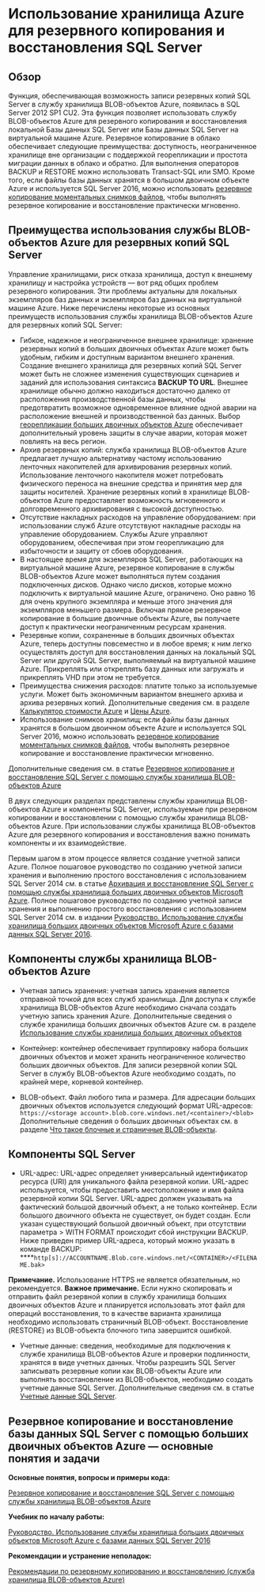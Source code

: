 <properties
	pageTitle="Использование службы хранилища Azure для резервного копирования и восстановления SQL Server | Microsoft Azure"
	description="Создайте резервную копию сервера SQL Server и базы данных SQL в хранилище Azure. В этой статье описаны преимущества резервного копирования баз данных SQL в хранилище Azure. В ней также рассказывается об обязательных компонентах сервера SQL Server и хранилища Azure."
	services="sql-database, virtual-machines"
	documentationCenter=""
	authors="carlrabeler"
	manager="jeffreyg"
	editor="tysonn"/>

<tags
	ms.service="sql-database"
	ms.workload="data-management"
	ms.tgt_pltfrm="na"
	ms.devlang="vm-windows-sql-server"
	ms.topic="article"
	ms.date="02/16/2016"
	ms.author="carlrab"/>



# Использование хранилища Azure для резервного копирования и восстановления SQL Server

## Обзор

Функция, обеспечивающая возможность записи резервных копий SQL Server в службу хранилища BLOB-объектов Azure, появилась в SQL Server 2012 SP1 CU2. Эта функция позволяет использовать службу BLOB-объектов Azure для резервного копирования и восстановления локальной Базы данных SQL Server или Базы данных SQL Server на виртуальной машине Azure. Резервное копирование в облако обеспечивает следующие преимущества: доступность, неограниченное хранилище вне организации с поддержкой георепликации и простота миграции данных в облако и обратно. Для выполнения операторов BACKUP и RESTORE можно использовать Transact-SQL или SMO. Кроме того, если файлы базы данных хранятся в большом двоичном объекте Azure и используется SQL Server 2016, можно использовать [резервное копирование моментальных снимков файлов](http://msdn.microsoft.com/library/mt169363.aspx), чтобы выполнять резервное копирование и восстановление практически мгновенно.

## Преимущества использования службы BLOB-объектов Azure для резервных копий SQL Server

Управление хранилищами, риск отказа хранилища, доступ к внешнему хранилищу и настройка устройств — вот ряд общих проблем резервного копирования. Эти проблемы актуальны для локальных экземпляров баз данных и экземпляров баз данных на виртуальной машине Azure. Ниже перечислены некоторые из основных преимуществ использования службы хранилища BLOB-объектов Azure для резервных копий SQL Server:

* Гибкое, надежное и неограниченное внешнее хранилище: хранение резервных копий в больших двоичных объектах Azure может быть удобным, гибким и доступным вариантом внешнего хранения. Создание внешнего хранилища для резервных копий SQL Server может быть не сложнее изменения существующих сценариев и заданий для использования синтаксиса **BACKUP TO URL**. Внешнее хранилище обычно должно находиться достаточно далеко от расположения производственной базы данных, чтобы предотвратить возможное одновременное влияние одной аварии на расположение внешней и производственной баз данных. Выбор [георепликации больших двоичных объектов Azure](../storage/storage-redundancy.md) обеспечивает дополнительный уровень защиты в случае аварии, которая может повлиять на весь регион. 
* Архив резервных копий: служба хранилища BLOB-объектов Azure предлагает лучшую альтернативу частому использованию ленточных накопителей для архивирования резервных копий. Использование ленточного накопителя может потребовать физического переноса на внешние средства и принятия мер для защиты носителей. Хранение резервных копий в хранилище BLOB-объектов Azure предоставляет возможность мгновенного и долговременного архивирования с высокой доступностью.
* Отсутствие накладных расходов на управление оборудованием: при использовании служб Azure отсутствуют накладные расходы на управление оборудованием. Службы Azure управляют оборудованием, обеспечивая при этом георепликацию для избыточности и защиту от сбоев оборудования.
* В настоящее время для экземпляров SQL Server, работающих на виртуальной машине Azure, резервное копирование в службы BLOB-объектов Azure может выполняться путем создания подключенных дисков. Однако число дисков, которые можно подключить к виртуальной машине Azure, ограничено. Оно равно 16 для очень крупного экземпляра и меньше этого значения для экземпляров меньшего размера. Включая прямое резервное копирование в большие двоичные объекты Azure, вы получаете доступ к практически неограниченным ресурсам хранения.
* Резервные копии, сохраненные в больших двоичных объектах Azure, теперь доступны повсеместно и в любое время; к ним легко осуществлять доступ для восстановления данных на локальный SQL Server или другой SQL Server, выполняемый на виртуальной машине Azure. Прикреплять или откреплять базу данных или загружать и прикреплять VHD при этом не требуется.
* Преимущества снижения расходов: платите только за используемые услуги. Может быть экономичным вариантом внешнего архива и архива резервных копий. Дополнительные сведения см. в разделе [Калькулятор стоимости Azure](http://go.microsoft.com/fwlink/?LinkId=277060 "Калькулятор стоимости") и [Цены Azure](http://go.microsoft.com/fwlink/?LinkId=277059 "Цены").
* Использование снимков хранилищ: если файлы базы данных хранятся в большом двоичном объекте Azure и используется SQL Server 2016, можно использовать [резервное копирование моментальных снимков файлов](http://msdn.microsoft.com/library/mt169363.aspx), чтобы выполнять резервное копирование и восстановление практически мгновенно.

Дополнительные сведения см. в статье [Резервное копирование и восстановление SQL Server с помощью службы хранилища BLOB-объектов Azure](http://go.microsoft.com/fwlink/?LinkId=271617)

В двух следующих разделах представлены службы хранилища BLOB-объектов Azure и компоненты SQL Server, используемые при резервном копировании и восстановлении с помощью службы хранилища BLOB-объектов Azure. При использовании службы хранилища BLOB-объектов Azure для резервного копирования и восстановления важно понимать компоненты и их взаимодействие.

Первым шагом в этом процессе является создание учетной записи Azure. Полное пошаговое руководство по созданию учетной записи хранения и выполнению простого восстановления с использованием SQL Server 2014 см. в статье [Архивация и восстановление SQL Server с помощью службы хранилища больших двоичных объектов Microsoft Azure](https://msdn.microsoft.com/library/jj720558(v=sql.120).aspx). Полное пошаговое руководство по созданию учетной записи хранения и выполнению простого восстановления с использованием SQL Server 2014 см. в издании [Руководство. Использование службы хранилища больших двоичных объектов Microsoft Azure с базами данных SQL Server 2016](https://msdn.microsoft.com/library/dn466438.aspx).

## Компоненты службы хранилища BLOB-объектов Azure

* Учетная запись хранения: учетная запись хранения является отправной точкой для всех служб хранилища. Для доступа к службе хранилища BLOB-объектов Azure необходимо сначала создать учетную запись хранения Azure. Дополнительные сведения о службе хранилища больших двоичных объектов Azure см. в разделе [Использование службы хранилища больших двоичных объектов](https://azure.microsoft.com/develop/net/how-to-guides/blob-storage/)

* Контейнер: контейнер обеспечивает группировку набора больших двоичных объектов и может хранить неограниченное количество больших двоичных объектов. Для записи резервной копии SQL Server в службу BLOB-объектов Azure необходимо создать, по крайней мере, корневой контейнер.

* BLOB-объект. Файл любого типа и размера. Для адресации больших двоичных объектов используется следующий формат URL-адресов: `https://<storage account>.blob.core.windows.net/<container>/<blob>` Дополнительные сведения о больших двоичных объектах см. в разделе [Что такое блочные и страничные BLOB-объекты](http://msdn.microsoft.com/library/azure/ee691964.aspx).

## Компоненты SQL Server

* URL-адрес: URL-адрес определяет универсальный идентификатор ресурса (URI) для уникального файла резервной копии. URL-адрес используется, чтобы предоставить местоположение и имя файла резервной копии SQL Server. URL-адрес должен указывать на фактический большой двоичный объект, а не только контейнер. Если большого двоичного объекта не существует, он будет создан. Если указан существующий большой двоичный объект, при отсутствии параметра > WITH FORMAT происходит сбой инструкции BACKUP. Ниже приведен пример URL-адреса, который можно указать в команде BACKUP: ****`http[s]://ACCOUNTNAME.Blob.core.windows.net/<CONTAINER>/<FILENAME.bak>`

<b>Примечание.</b> Использование HTTPS не является обязательным, но рекомендуется. <b>Важное примечание.</b> Если нужно скопировать и отправить файл резервной копии в службу хранилища больших двоичных объектов Azure и планируется использовать этот файл для операций восстановления, то в качестве варианта хранилища необходимо использовать страничный BLOB-объект. Восстановление (RESTORE) из BLOB-объекта блочного типа завершится ошибкой.

* Учетные данные: сведения, необходимые для подключения к службе хранилища BLOB-объектов Azure и проверки подлинности, хранятся в виде учетных данных. Чтобы разрешить SQL Server записывать резервные копии как BLOB-объекты Azure или выполнять восстановление из BLOB-объектов, необходимо создать учетные данные SQL Server. Дополнительные сведения см. в статье [Учетные данные SQL Server](https://msdn.microsoft.com/library/ms189522.aspx).

## Резервное копирование и восстановление базы данных SQL Server с помощью больших двоичных объектов Azure — основные понятия и задачи

**Основные понятия, вопросы и примеры кода:**

[Резервное копирование и восстановление SQL Server с помощью службы хранилища BLOB-объектов Azure](http://go.microsoft.com/fwlink/?LinkId=271617)

**Учебник по началу работы:**

[Руководство. Использование службы хранилища больших двоичных объектов Microsoft Azure с базами данных SQL Server 2016](https://msdn.microsoft.com/library/dn466438.aspx)

**Рекомендации и устранение неполадок:**

[Рекомендации по резервному копированию и восстановлению (служба хранилища BLOB-объектов Azure)](http://go.microsoft.com/fwlink/?LinkId=272394)

<!---HONumber=AcomDC_0218_2016-->